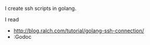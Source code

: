 I create ssh scripts in golang.

I read
* http://blog.ralch.com/tutorial/golang-ssh-connection/
* :Godoc
